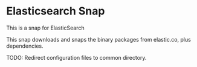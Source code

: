 Elasticsearch Snap
==================

This is a snap for ElasticSearch

This snap downloads and snaps the binary packages from elastic.co, plus dependencies.

TODO: Redirect configuration files to common directory.
